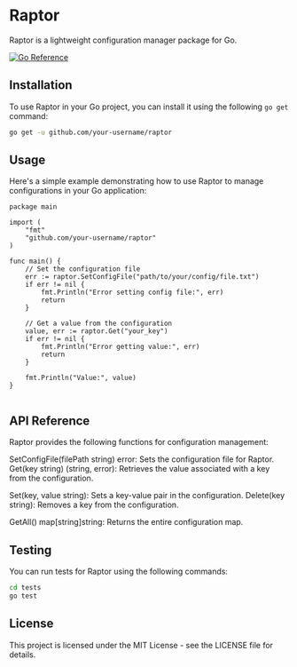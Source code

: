 # Raptor

Raptor is a lightweight configuration manager package for Go.

[![Go Reference](https://pkg.go.dev/badge/github.com/codegshinde/raptor.svg)](https://pkg.go.dev/github.com/codegshinde/raptor)

## Installation

To use Raptor in your Go project, you can install it using the following `go get` command:

```bash
go get -u github.com/your-username/raptor

```
## Usage
Here's a simple example demonstrating how to use Raptor to manage configurations in your Go application:

```code
package main

import (
	"fmt"
	"github.com/your-username/raptor"
)

func main() {
    // Set the configuration file
    err := raptor.SetConfigFile("path/to/your/config/file.txt")
    if err != nil {
        fmt.Println("Error setting config file:", err)
        return
    }

    // Get a value from the configuration
    value, err := raptor.Get("your_key")
    if err != nil {
        fmt.Println("Error getting value:", err)
        return
    }

    fmt.Println("Value:", value)
}


```

## API Reference
Raptor provides the following functions for configuration management:

SetConfigFile(filePath string) error: Sets the configuration file for Raptor.
Get(key string) (string, error): Retrieves the value associated with a key from the configuration.

Set(key, value string): Sets a key-value pair in the configuration.
Delete(key string): Removes a key from the configuration.

GetAll() map[string]string: Returns the entire configuration map.

## Testing
You can run tests for Raptor using the following commands:
```bash
cd tests
go test
```

## License
This project is licensed under the MIT License - see the LICENSE file for details.
